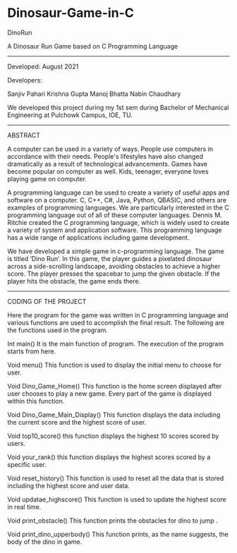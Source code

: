 # Dinosaur-Game-in-C

DinoRun

A Dinosaur Run Game based on C Programming Language

*********************************************************


Developed: August 2021

Developers:

Sanjiv Pahari
Krishna Gupta
Manoj Bhatta
Nabin Chaudhary

We developed this project during my 1st sem during Bachelor of Mechanical Engineering at Pulchowk Campus, IOE, TU.



*********************************************************

ABSTRACT

A computer can be used in a variety of ways. People use computers in accordance
with their needs. People's lifestyles have also changed dramatically as a result of
technological advancements. Games have become popular on computer as well. Kids,
teenager, everyone loves playing game on computer.

A programming language can be used to create a variety of useful apps and
software on a computer. C, C++, C#, Java, Python, QBASIC, and others are examples of
programming languages. We are particularly interested in the C programming language
out of all of these computer languages. Dennis M. Ritchie created the C programming
language, which is widely used to create a variety of system and application software.
This programming language has a wide range of applications including game
development.

We have developed a simple game in c-programming language. The game is titled
‘Dino Run’. In this game, the player guides a pixelated dinosaur across a side-scrolling
landscape, avoiding obstacles to achieve a higher score. The player presses the spacebar
to jump the given obstacle. If the player hits the obstacle, the game ends there.


*********************************************************

CODING OF THE PROJECT

Here the program for the game was written in C programming language and various
functions are used to accomplish the final result. The following are the functions used in
the program.

Int main()
It is the main function of program. The execution of the program starts from here.

Void menu()
This function is used to display the initial menu to choose for user.

Void Dino_Game_Home()
This function is the home screen displayed after user chooses to play a new game.
Every part of the game is displayed within this function.

Void Dino_Game_Main_Display()
This function displays the data including the current score and the highest score of
user.

Void top10_score()
this function displays the highest 10 scores scored by users.

Void your_rank()
this function displays the highest scores scored by a specific user.

Void reset_history()
This function is used to reset all the data that is stored including the highest score
and user data.

Void updatae_highscore()
This function is used to update the highest score in real time.

Void print_obstacle()
This function prints the obstacles for dino to jump .

Void print_dino_upperbody()
This function prints, as the name suggests, the body of the dino in game.


